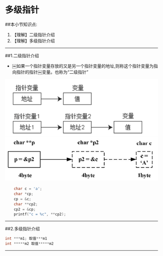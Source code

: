 # 多级指针
##本小节知识点:
1. 【理解】二级指针介绍
2. 【理解】多级指针介绍

---

##1.二级指针介绍
- ￼如果一个指针变量存放的又是另一个指针变量的地址,则称这个指针变量为指向指针的指针￼变量。也称为“二级指针”

![](./images/djzz.png)
![](./images/1-120205202GQO.jpg)
```c
    char c = 'a';
    char *cp;
    cp = &c;
    char **cp2;
    cp2 = &cp;
    printf("c = %c", **cp2);
```
---

##2.多级指针介绍
```c
int ***m1; 取值***m1
int *****m2 取值*****m2
```
---



